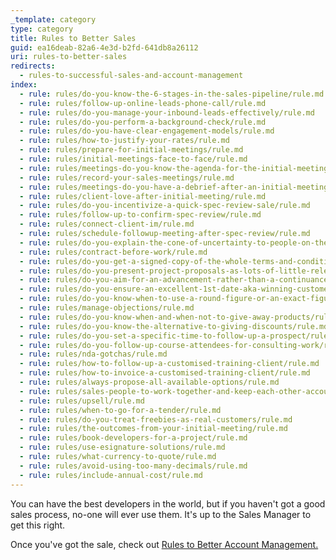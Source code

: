 ```yaml
---
_template: category
type: category
title: Rules to Better Sales
guid: ea16deab-82a6-4e3d-b2fd-641db8a26112
uri: rules-to-better-sales
redirects:
  - rules-to-successful-sales-and-account-management
index:
  - rule: rules/do-you-know-the-6-stages-in-the-sales-pipeline/rule.md
  - rule: rules/follow-up-online-leads-phone-call/rule.md
  - rule: rules/do-you-manage-your-inbound-leads-effectively/rule.md
  - rule: rules/do-you-perform-a-background-check/rule.md
  - rule: rules/do-you-have-clear-engagement-models/rule.md
  - rule: rules/how-to-justify-your-rates/rule.md
  - rule: rules/prepare-for-initial-meetings/rule.md
  - rule: rules/initial-meetings-face-to-face/rule.md
  - rule: rules/meetings-do-you-know-the-agenda-for-the-initial-meeting/rule.md
  - rule: rules/record-your-sales-meetings/rule.md
  - rule: rules/meetings-do-you-have-a-debrief-after-an-initial-meeting/rule.md
  - rule: rules/client-love-after-initial-meeting/rule.md
  - rule: rules/do-you-incentivize-a-quick-spec-review-sale/rule.md
  - rule: rules/follow-up-to-confirm-spec-review/rule.md
  - rule: rules/connect-client-im/rule.md
  - rule: rules/schedule-followup-meeting-after-spec-review/rule.md
  - rule: rules/do-you-explain-the-cone-of-uncertainty-to-people-on-the-fence-about-agile/rule.md
  - rule: rules/contract-before-work/rule.md
  - rule: rules/do-you-get-a-signed-copy-of-the-whole-terms-and-conditions-document-not-just-the-last-page/rule.md
  - rule: rules/do-you-present-project-proposals-as-lots-of-little-releases-rather-than-one-big-price/rule.md
  - rule: rules/do-you-aim-for-an-advancement-rather-than-a-continuance/rule.md
  - rule: rules/do-you-ensure-an-excellent-1st-date-aka-winning-customers-via-a-smaller-specification-review/rule.md
  - rule: rules/do-you-know-when-to-use-a-round-figure-or-an-exact-figure/rule.md
  - rule: rules/manage-objections/rule.md
  - rule: rules/do-you-know-when-and-when-not-to-give-away-products/rule.md
  - rule: rules/do-you-know-the-alternative-to-giving-discounts/rule.md
  - rule: rules/do-you-set-a-specific-time-to-follow-up-a-prospect/rule.md
  - rule: rules/do-you-follow-up-course-attendees-for-consulting-work/rule.md
  - rule: rules/nda-gotchas/rule.md
  - rule: rules/how-to-follow-up-a-customised-training-client/rule.md
  - rule: rules/how-to-invoice-a-customised-training-client/rule.md
  - rule: rules/always-propose-all-available-options/rule.md
  - rule: rules/sales-people-to-work-together-and-keep-each-other-accountable/rule.md
  - rule: rules/upsell/rule.md
  - rule: rules/when-to-go-for-a-tender/rule.md
  - rule: rules/do-you-treat-freebies-as-real-customers/rule.md
  - rule: rules/the-outcomes-from-your-initial-meeting/rule.md
  - rule: rules/book-developers-for-a-project/rule.md
  - rule: rules/use-esignature-solutions/rule.md
  - rule: rules/what-currency-to-quote/rule.md
  - rule: rules/avoid-using-too-many-decimals/rule.md
  - rule: rules/include-annual-cost/rule.md
---
```


You can have the best developers in the world, but if you haven't got a good sales process, no-one will ever use them. It's up to the Sales Manager to get this right.

Once you've got the sale, check out [Rules to Better Account Management.](/rules-to-better-account-management)
